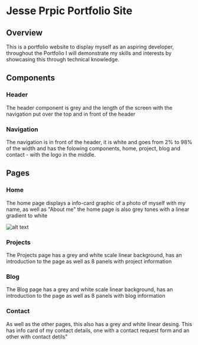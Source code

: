 # Jesse Prpic Portfolio Site

## Overview
This is a portfolio website to display myself as an aspiring developer, throughout the Portfolio I will demonstrate my skills and interests by  showcasing this through technical knowledge.

## Components

### Header
The header component is grey and the length of the screen with the navigation put over the top and in front of the header

### Navigation
The navigation is in front of the header, it is white and goes from 2% to 98% of the width and has the folowing components, home, project, blog and contact - with the logo in the middle.

## Pages

### Home
The home page displays a info-card graphic of a photo of myself with my name, as well as "About me"
the home page is also grey tones with a linear gradient to white

![alt text](<Screenshot 2024-06-02 at 9.18.35 PM.png>)

### Projects
The Projects page has a grey and white scale linear background, has an introduction to the page as well as 8 panels with project information



### Blog
The Blog page has a grey and white scale linear background, has an introduction to the page as well as 8 panels with blog information


### Contact
As well as the other pages, this also has a grey and white linear desing.
This has info card of my contact details, one with a contact request form and an other with contact detils"